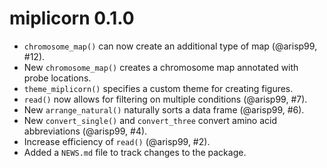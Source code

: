 # miplicorn 0.1.0

* `chromosome_map()` can now create an additional type of map (@arisp99, #12).
* New `chromosome_map()` creates a chromosome map annotated with probe
  locations.
* `theme_miplicorn()` specifies a custom theme for creating figures.
* `read()` now allows for filtering on multiple conditions (@arisp99, #7).
* New `arrange_natural()` naturally sorts a data frame (@arisp99, #6).
* New `convert_single()` and `convert_three` convert amino acid abbreviations 
  (@arisp99, #4).
* Increase efficiency of `read()` (@arisp99, #2).
* Added a `NEWS.md` file to track changes to the package.

